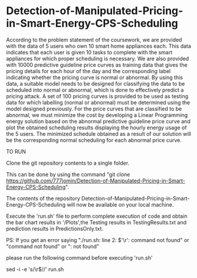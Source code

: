 # Detection-of-Manipulated-Pricing-in-Smart-Energy-CPS-Scheduling
According to the problem statement of the coursework, we are provided with the data of 5 users who own 10 smart home appliances each. This data indicates that each user is given 10 tasks to complete with the smart appliances for which proper scheduling is necessary. We are also provided with 10000 predictive guideline price curves as training data that gives the pricing details for each hour of the day and the corresponding label indicating whether the pricing curve is normal or abnormal. By using this data, a suitable model needs to be designed for classifying the data to be scheduled into normal or abnormal, which is done to effectively predict a pricing attack. A set of 100 pricing curves is provided to be used as testing data for which labelling (normal or abnormal) must be determined using the model designed previously. For the price curves that are classified to be abnormal, we must minimize the cost by developing a Linear Programming energy solution based on the abnormal predictive guideline price curve and plot the obtained scheduling results displaying the hourly energy usage of the 5 users. The minimized schedule obtained as a result of our solution will be the corresponding normal scheduling for each abnormal price curve. 


TO RUN

Clone the git repository contents to a single folder.

This can be done by using the command "git clone https://github.com/777jomin/Detection-of-Manipulated-Pricing-in-Smart-Energy-CPS-Scheduling".

The contents of the repository Detection-of-Manipulated-Pricing-in-Smart-Energy-CPS-Scheduling will now be available on your local machine.

Execute the 'run.sh' file to perform complete execution of code and obtain the bar chart results in '/Plots',the Testing results in TestingResults.txt and prediction results in PredictionsOnly.txt.





PS: If you get an error saying "./run.sh: line 2: $'\r': command not found" or "command not found" or ": not found"

   please run the following command before executing 'run.sh'
   
   sed -i -e 's/\r$//' run.sh

